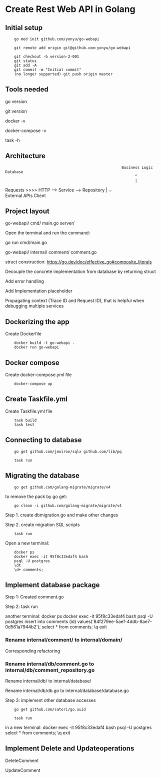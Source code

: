 # Create Rest Web API in Golang

## Initial setup

        go mod init github.com/yonyu/go-webapi

        git remote add origin git@github.com:yonyu/go-webapi

        git checkout -b version-2-001
        git status
        git add -A
        git commit -m "Initial commit"
        (no longer supported) git push origin master

## Tools needed

go version

git version

docker -v 

docker-compose -v

task -h

## Architecture

                                                        Business Logic                       Database
                                                              ^
                                                              |
  Requests       >>>>               HTTP        -->        Service             -->           Repository
                                                              |
                                                              ⌵   
                                                         External APIs
                                                            Client

## Project layout

go-webapi/
   cmd/
       main.go
       server/

Open the terminal and run the command:         

go run cmd/main.go


go-webapi/
   internal/
        comment/
                comment.go

struct construction:
https://go.dev/doc/effective_go#composite_literals

Decouple the concrete implementation from database by returning struct

Add error handling

Add Implementation placeholder

Propagating context (Trace ID and Request ID), that is helpful when debugging multiple services

## Dockerizing the app

Create Dockerfile

        docker build -t go-webapi .
        docker run go-webapi

## Docker compose

Create docker-compose.yml file

        docker-compose up

## Create Taskfile.yml

Create Taskfile.yml file

        task build
        task test

## Connecting to database

        go get github.com/jmoiron/sqlx github.com/lib/pq

        task run

## Migrating the database

        go get github.com/golang-migrate/migrate/v4

to remove the pack by go get:

        go clean -i github.com/golang-migrate/migrate/v4

Step 1. create dbmigration.go and make other changes

Step 2. create migration SQL scripts

        task run

Open a new terminal:

        docker ps
        docker exec -it 95f8c33edaf4 bash
        psql -U postgres
        \dt
        \d+ comments;

## Implement database package

Step 1: Created comment.go

Step 2: 
        task run

another terminal:
        docker ps
        docker exec -it 95f8c33edaf4 bash
        psql -U postgres
        insert into comments (id) values('84f279ee-5aef-4ddb-8ae7-0d561a7944b2');
        select * from comments;
        \q
        exit
        
### Rename internal/comment/ to internal/domain/ 

Corresponding refactoring

### Rename internal/db/comment.go to internal/db/comment_repository.go

Rename internal/db/ to internal/database/

Rename internal/db/db.go to internal/database/database.go


Step 3: implement other database accesses

        go get github.com/satori/go.uuid

        task run

in a new terminal:
        docker exec -it 95f8c33edaf4 bash
        psql -U postgres
        select * from comments;
        \q
        exit

## Implement Delete and Updateoperations

DeleteComment

UpdateComment
